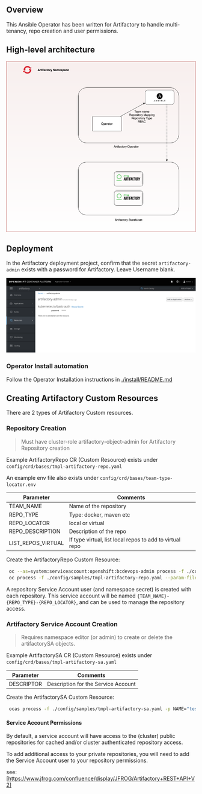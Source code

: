 ## Overview

This Ansible Operator has been written for Artifactory to handle multi-tenancy, repo creation and user permissions.

## High-level architecture

![](images/Artifactory-operator.png) 

## Deployment

In the Artifactory deployment project, confirm that the secret `artifactory-admin` exists with a password for Artifactory. Leave Username blank.

![](images/admin-secret.png)

### Operator Install automation

Follow the Operator Installation instructions in [./install/README.md](./install/README.md)

## Creating Artifactory Custom Resources

There are 2 types of Artifactory Custom resources.

### Repository Creation

> Must have cluster-role artifactory-object-admin for Artifactory Repository creation

Example ArtifactoryRepo CR (Custom Resource) exists under `config/crd/bases/tmpl-artifactory-repo.yaml`

An example env file also exists under `config/crd/bases/team-type-locator.env`

| Parameter                 | Comments                                                 | 
|---------------------------|----------------------------------------------------------|
| TEAM_NAME                 | Name of the repository                                   |
| REPO_TYPE                 | Type: docker, maven etc                                  |
| REPO_LOCATOR              | local or virtual                                         |
| REPO_DESCRIPTION          | Description of the repo                                  |
| LIST_REPOS_VIRTUAL        | If type virtual, list local repos to add to virtual repo |

Create the ArtifactoryRepo Custom Resource:

``` bash
 oc --as=system:serviceaccount:openshift:bcdevops-admin process -f ./config/samples/tmpl-artifactory-repo.yaml --param-file=./config/samples/team-type-locator.env --ignore-unknown-parameters=true | oc --as=system:serviceaccount:openshift:bcdevops-admin create -f -
 oc process -f ./config/samples/tmpl-artifactory-repo.yaml --param-file=./config/samples/team-type-locator.env --ignore-unknown-parameters=true | oc create -f -
```

A repository Service Account user (and namespace secret) is created with each repository.  This service account will be named `{TEAM_NAME}-{REPO_TYPE}-{REPO_LOCATOR}`, and can be used to manage the repository access.

### Artifactory Service Account Creation

> Requires namespace editor (or admin) to create or delete the artifactorySA objects.

Example ArtifactorySA CR (Custom Resource) exists under `config/crd/bases/tmpl-artifactory-sa.yaml`

| Parameter                 | Comments                                                 |
|---------------------------|----------------------------------------------------------|
| DESCRIPTOR                | Description for the Service Account                      |

Create the ArtifactorySA Custom Resource:

``` bash
 ocas process -f ./config/samples/tmpl-artifactory-sa.yaml -p NAME="test" -p DESCRIPTOR="Description of Service Account" | ocas create -f -
```

#### Service Account Permissions

By default, a service account will have access to the (cluster) public repositories for cached and/or cluster authenticated repository access.

To add additional access to your private repositories, you will need to add the Service Account user to your repository permissions.

see: [https://www.jfrog.com/confluence/display/JFROG/Artifactory+REST+API+V2]
